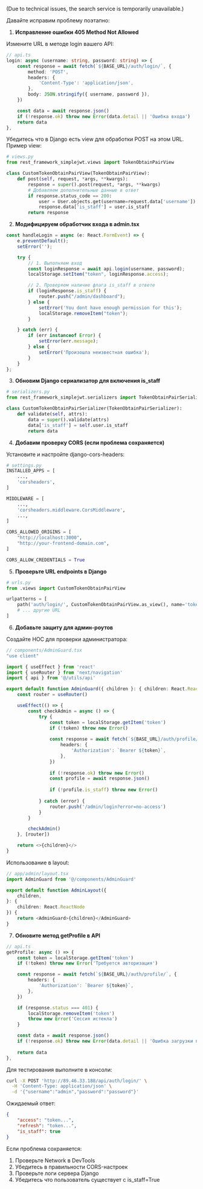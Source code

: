 (Due to technical issues, the search service is temporarily unavailable.)

Давайте исправим проблему поэтапно:

1. **Исправление ошибки 405 Method Not Allowed**

Измените URL в методе login вашего API:

```typescript
// api.ts
login: async (username: string, password: string) => {
    const response = await fetch(`${BASE_URL}/auth/login/`, {
        method: 'POST',
        headers: {
            'Content-Type': 'application/json',
        },
        body: JSON.stringify({ username, password }),
    })

    const data = await response.json()
    if (!response.ok) throw new Error(data.detail || 'Ошибка входа')
    return data
},
```

Убедитесь что в Django есть view для обработки POST на этом URL. Пример view:

```python
# views.py
from rest_framework_simplejwt.views import TokenObtainPairView

class CustomTokenObtainPairView(TokenObtainPairView):
    def post(self, request, *args, **kwargs):
        response = super().post(request, *args, **kwargs)
        # Добавляем дополнительные данные в ответ
        if response.status_code == 200:
            user = User.objects.get(username=request.data['username'])
            response.data['is_staff'] = user.is_staff
        return response
```

2. **Модифицируем обработчик входа в admin.tsx**

```typescript
const handleLogin = async (e: React.FormEvent) => {
    e.preventDefault();
    setError('');

    try {
        // 1. Выполняем вход
        const loginResponse = await api.login(username, password);
        localStorage.setItem("token", loginResponse.access);

        // 2. Проверяем наличие флага is_staff в ответе
        if (loginResponse.is_staff) {
            router.push("/admin/dashboard");
        } else {
            setError('You dont have enough permission for this');
            localStorage.removeItem("token");
        }

    } catch (err) {
        if (err instanceof Error) {
            setError(err.message);
        } else {
            setError('Произошла неизвестная ошибка');
        }
    }
};
```

3. **Обновим Django сериализатор для включения is_staff**

```python
# serializers.py
from rest_framework_simplejwt.serializers import TokenObtainPairSerializer

class CustomTokenObtainPairSerializer(TokenObtainPairSerializer):
    def validate(self, attrs):
        data = super().validate(attrs)
        data['is_staff'] = self.user.is_staff
        return data
```

4. **Добавим проверку CORS (если проблема сохраняется)**

Установите и настройте django-cors-headers:

```python
# settings.py
INSTALLED_APPS = [
    ...,
    'corsheaders',
]

MIDDLEWARE = [
    ...,
    'corsheaders.middleware.CorsMiddleware',
    ...,
]

CORS_ALLOWED_ORIGINS = [
    "http://localhost:3000",
    "http://your-frontend-domain.com",
]

CORS_ALLOW_CREDENTIALS = True
```

5. **Проверьте URL endpoints в Django**

```python
# urls.py
from .views import CustomTokenObtainPairView

urlpatterns = [
    path('auth/login/', CustomTokenObtainPairView.as_view(), name='token_obtain_pair'),
    # ... другие URL
]
```

6. **Добавьте защиту для админ-роутов**

Создайте HOC для проверки администратора:

```typescript
// components/AdminGuard.tsx
"use client"

import { useEffect } from 'react'
import { useRouter } from 'next/navigation'
import { api } from '@/utils/api'

export default function AdminGuard({ children }: { children: React.ReactNode }) {
    const router = useRouter()

    useEffect(() => {
        const checkAdmin = async () => {
            try {
                const token = localStorage.getItem('token')
                if (!token) throw new Error()
                
                const response = await fetch(`${BASE_URL}/auth/profile/`, {
                    headers: {
                        'Authorization': `Bearer ${token}`,
                    },
                })
                
                if (!response.ok) throw new Error()
                const profile = await response.json()
                
                if (!profile.is_staff) throw new Error()
                
            } catch (error) {
                router.push('/admin/login?error=no-access')
            }
        }

        checkAdmin()
    }, [router])

    return <>{children}</>
}
```

Использование в layout:

```typescript
// app/admin/layout.tsx
import AdminGuard from '@/components/AdminGuard'

export default function AdminLayout({
    children,
}: {
    children: React.ReactNode
}) {
    return <AdminGuard>{children}</AdminGuard>
}
```

7. **Обновите метод getProfile в API**

```typescript
// api.ts
getProfile: async () => {
    const token = localStorage.getItem('token')
    if (!token) throw new Error('Требуется авторизация')

    const response = await fetch(`${BASE_URL}/auth/profile/`, {
        headers: {
            'Authorization': `Bearer ${token}`,
        },
    })

    if (response.status === 401) {
        localStorage.removeItem('token')
        throw new Error('Сессия истекла')
    }

    const data = await response.json()
    if (!response.ok) throw new Error(data.detail || 'Ошибка загрузки профиля')
    
    return data
},
```

Для тестирования выполните в консоли:

```bash
curl -X POST 'http://89.46.33.188/api/auth/login/' \
  -H 'Content-Type: application/json' \
  -d '{"username":"admin","password":"password"}'
```

Ожидаемый ответ:
```json
{
    "access": "token...",
    "refresh": "token...",
    "is_staff": true
}
```

Если проблема сохраняется:
1. Проверьте Network в DevTools
2. Убедитесь в правильности CORS-настроек
3. Проверьте логи сервера Django
4. Убедитесь что пользователь существует с is_staff=True